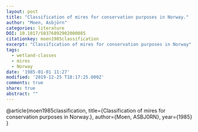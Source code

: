 ```yaml
---
layout: post
title: "Classification of mires for conservation purposes in Norway."
author: "Moen, Asbjörn"
categories: literature
DOI: 10.1017/S0376892902000085
citationkey: moen1985classification
excerpt: "Classification of mires for conservation purposes in Norway"
tags:
  - wetland-classes
  - mires
  - Norway
date: '1985-01-01 11:27'
modified: '2019-12-25 T18:17:25.000Z'
comments: true
share: true
abstract: ""
---
```


@article{moen1985classification,
  title={Classification of mires for conservation purposes in Norway.},
  author={Moen, ASBJ0RN},
  year={1985}
}
